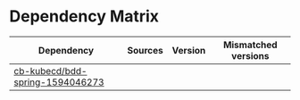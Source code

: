 # Dependency Matrix

Dependency | Sources | Version | Mismatched versions
---------- | ------- | ------- | -------------------
[cb-kubecd/bdd-spring-1594046273](https://github.com/cb-kubecd/bdd-spring-1594046273.git) |  | []() | 
